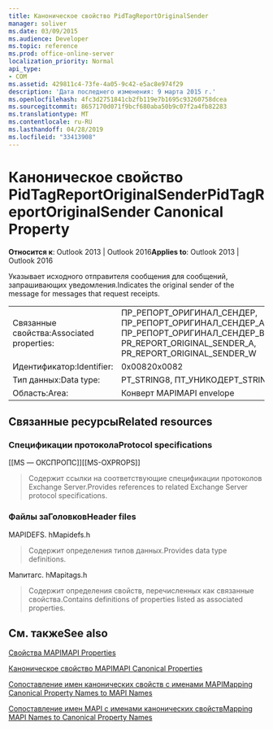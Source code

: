 ```yaml
---
title: Каноническое свойство PidTagReportOriginalSender
manager: soliver
ms.date: 03/09/2015
ms.audience: Developer
ms.topic: reference
ms.prod: office-online-server
localization_priority: Normal
api_type:
- COM
ms.assetid: 429811c4-73fe-4a05-9c42-e5ac8e974f29
description: 'Дата последнего изменения: 9 марта 2015 г.'
ms.openlocfilehash: 4fc3d2751841cb2fb119e7b1695c93260758dcea
ms.sourcegitcommit: 8657170d071f9bcf680aba50b9c07f2a4fb82283
ms.translationtype: MT
ms.contentlocale: ru-RU
ms.lasthandoff: 04/28/2019
ms.locfileid: "33413908"
---
```

# <a name="pidtagreportoriginalsender-canonical-property"></a><span data-ttu-id="b0989-103">Каноническое свойство PidTagReportOriginalSender</span><span class="sxs-lookup"><span data-stu-id="b0989-103">PidTagReportOriginalSender Canonical Property</span></span>

  
  
<span data-ttu-id="b0989-104">**Относится к**: Outlook 2013 | Outlook 2016</span><span class="sxs-lookup"><span data-stu-id="b0989-104">**Applies to**: Outlook 2013 | Outlook 2016</span></span> 
  
<span data-ttu-id="b0989-105">Указывает исходного отправителя сообщения для сообщений, запрашивающих уведомления.</span><span class="sxs-lookup"><span data-stu-id="b0989-105">Indicates the original sender of the message for messages that request receipts.</span></span>
  
|||
|:-----|:-----|
|<span data-ttu-id="b0989-106">Связанные свойства:</span><span class="sxs-lookup"><span data-stu-id="b0989-106">Associated properties:</span></span>  <br/> |<span data-ttu-id="b0989-107">ПР_РЕПОРТ_ОРИГИНАЛ_СЕНДЕР, ПР_РЕПОРТ_ОРИГИНАЛ_СЕНДЕР_А, ПР_РЕПОРТ_ОРИГИНАЛ_СЕНДЕР_В</span><span class="sxs-lookup"><span data-stu-id="b0989-107">PR_REPORT_ORIGINAL_SENDER, PR_REPORT_ORIGINAL_SENDER_A, PR_REPORT_ORIGINAL_SENDER_W</span></span>  <br/> |
|<span data-ttu-id="b0989-108">Идентификатор:</span><span class="sxs-lookup"><span data-stu-id="b0989-108">Identifier:</span></span>  <br/> |<span data-ttu-id="b0989-109">0x0082</span><span class="sxs-lookup"><span data-stu-id="b0989-109">0x0082</span></span>  <br/> |
|<span data-ttu-id="b0989-110">Тип данных:</span><span class="sxs-lookup"><span data-stu-id="b0989-110">Data type:</span></span>  <br/> |<span data-ttu-id="b0989-111">PT_STRING8, ПТ_УНИКОДЕ</span><span class="sxs-lookup"><span data-stu-id="b0989-111">PT_STRING8, PT_UNICODE</span></span>  <br/> |
|<span data-ttu-id="b0989-112">Область:</span><span class="sxs-lookup"><span data-stu-id="b0989-112">Area:</span></span>  <br/> |<span data-ttu-id="b0989-113">Конверт MAPI</span><span class="sxs-lookup"><span data-stu-id="b0989-113">MAPI envelope</span></span>  <br/> |
   
## <a name="related-resources"></a><span data-ttu-id="b0989-114">Связанные ресурсы</span><span class="sxs-lookup"><span data-stu-id="b0989-114">Related resources</span></span>

### <a name="protocol-specifications"></a><span data-ttu-id="b0989-115">Спецификации протокола</span><span class="sxs-lookup"><span data-stu-id="b0989-115">Protocol specifications</span></span>

<span data-ttu-id="b0989-116">[[MS — ОКСПРОПС]]</span><span class="sxs-lookup"><span data-stu-id="b0989-116">[[MS-OXPROPS]]</span></span> 
  
> <span data-ttu-id="b0989-117">Содержит ссылки на соответствующие спецификации протоколов Exchange Server.</span><span class="sxs-lookup"><span data-stu-id="b0989-117">Provides references to related Exchange Server protocol specifications.</span></span>
    
### <a name="header-files"></a><span data-ttu-id="b0989-118">Файлы заГоловков</span><span class="sxs-lookup"><span data-stu-id="b0989-118">Header files</span></span>

<span data-ttu-id="b0989-119">MAPIDEFS. h</span><span class="sxs-lookup"><span data-stu-id="b0989-119">Mapidefs.h</span></span>
  
> <span data-ttu-id="b0989-120">Содержит определения типов данных.</span><span class="sxs-lookup"><span data-stu-id="b0989-120">Provides data type definitions.</span></span>
    
<span data-ttu-id="b0989-121">Мапитагс. h</span><span class="sxs-lookup"><span data-stu-id="b0989-121">Mapitags.h</span></span>
  
> <span data-ttu-id="b0989-122">Содержит определения свойств, перечисленных как связанные свойства.</span><span class="sxs-lookup"><span data-stu-id="b0989-122">Contains definitions of properties listed as associated properties.</span></span>
    
## <a name="see-also"></a><span data-ttu-id="b0989-123">См. также</span><span class="sxs-lookup"><span data-stu-id="b0989-123">See also</span></span>



[<span data-ttu-id="b0989-124">Свойства MAPI</span><span class="sxs-lookup"><span data-stu-id="b0989-124">MAPI Properties</span></span>](mapi-properties.md)
  
[<span data-ttu-id="b0989-125">Каноническое свойство MAPI</span><span class="sxs-lookup"><span data-stu-id="b0989-125">MAPI Canonical Properties</span></span>](mapi-canonical-properties.md)
  
[<span data-ttu-id="b0989-126">Сопоставление имен канонических свойств с именами MAPI</span><span class="sxs-lookup"><span data-stu-id="b0989-126">Mapping Canonical Property Names to MAPI Names</span></span>](mapping-canonical-property-names-to-mapi-names.md)
  
[<span data-ttu-id="b0989-127">Сопоставление имен MAPI с именами канонических свойств</span><span class="sxs-lookup"><span data-stu-id="b0989-127">Mapping MAPI Names to Canonical Property Names</span></span>](mapping-mapi-names-to-canonical-property-names.md)


